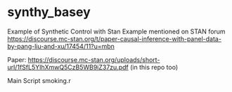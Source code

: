 # synthy_basey

Example of Synthetic Control with Stan
Example mentioned on STAN forum
https://discourse.mc-stan.org/t/paper-causal-inference-with-panel-data-by-pang-liu-and-xu/17454/11?u=mbn 

Paper:
https://discourse.mc-stan.org/uploads/short-url/1fSfL5YIhXmwQ5CzB5WB9iZ37zu.pdf
(in this repo too)

Main Script 
smoking.r